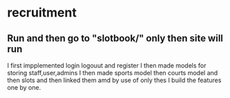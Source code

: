 # recruitment

## Run and then go to "slotbook/" only then site will run 

I first impplemented login logouut and register
I then made models for storing staff,user,admins
I then made sports model then courts model and then slots and then linked them
amd by use of only thes I build the features one by one.

